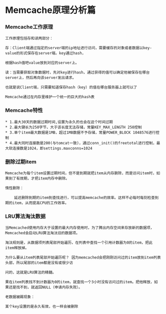 #     Memcache原理分析篇

###   Memcache工作原理

    工作原理包括存和读两部分：
    
    存：Client端通过指定的server端的ip地址进行访问，需要缓存的对象或者数据以key-value的形式保存在server端。key通过hash，
    
    根据hash值吧value放到对应的server上。
    
    读：当需要获取对象数据时，先对key进行hash，通过获得的值可以确定他被保存在哪台server上，然后再向该server发出请求。
    
    也就是说Client端，只需要知道保存hash（key）的值在哪台服务器上就可以了
    
    Memcache通过在内存里维护一个统一的巨大的hash表
    
###   Memcache特性
    
    * 1.最大30天的数据过期时间,设置为永久的也会在这个时间过期
    * 2.最大键长为250字节，大于该长度无法存储，常量KEY_MAX_LENGTH 250控制
    * 3.单个item最大数据是1MB，超过1MB数据不予存储，常量POWER_BLOCK 1048576进行控制
    * 4.最大同时连接数是200(与tomcat一致)，通过conn_init()的freetotal进行控制，最大软连接数是1024，即settings.maxconns=1024
###   删除过期item

    Memcache为每个item设置过期时间，但不是到期就把item从内存删除，而是访问item时，如果到了有效期，才把item内存中删除。

    惰性删除：
        
        延迟删除到期的item到查找进行，可以提高memcache的效率。这样不必每时每刻检查到期的item，从而提高CPU的工作效率。
  
 ### LRU算法淘汰数据
 
    当Memcached使用内存大于设置的最大内存使用时，为了腾出内存空间来存放新的数据项，Memcached会启动LRU算法淘汰旧的数据项。
    
    淘汰规则是，从数据项列表尾部开始遍历，在列表中查找一个引用计数器为0的item，把此item释放掉。
  
    为什么要从item列表尾部开始遍历呢？ 因为memcached会把刚刚访问过的item放到item列表头部，所以尾部的item都是没有或很少访

    问的，这就是LRU算法的精髓。
    
    果在item列表找不到计数器为0的item，就查找一个3小时没有访问过的item。把他释放，如果还是找不到，就返回NULL（申请内存失败）。

    老数据被踢现象：

    某个key设置的是永久有效，也一样会被删除
 
 
    
    
    
   
